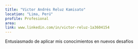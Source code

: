 ```yaml
---
title: "Victor Andrés Reluz Kamisato"
location: "Lima, Perú"
profile: Profesional
area: 
link: www.linkedin.com/in/victor-reluz-1a3604154
---
```


Entusiasmado de aplicar mis conocimientos en nuevos desafíos